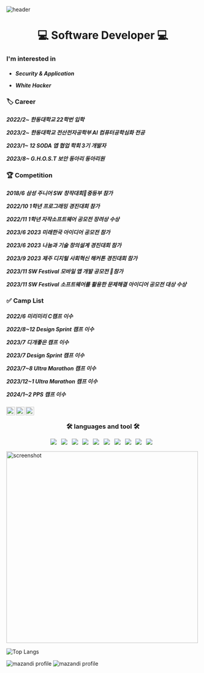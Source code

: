 ![header](https://capsule-render.vercel.app/api?type=wave&color=gradient&height=300&section=header&text=Solmi_Kim&fontSize=80)


<h1 align="center"> 💻 Software Developer 💻 </h1>

<h3 align="left">  I'm interested in  </h3>

<h5 align="left"> 


- Security & Application 

- White Hacker 

  </h5>

<h3 align="left">  🏷️ Career  </h3>


<h5 align="left"> 

 2022/2~ 한동대학교 22학번 입학
 
 2023/2~ 한동대학교 전산전자공학부 AI 컴퓨터공학심화 전공
 
 2023/1~ 12 SODA 앱 협업 학회 3기 개발자
 
 2023/8~ G.H.O.S.T 보안 동아리 동아리원 
  </h5>


<h3 align="left">   🏆 Competition  </h3>


<h5 align="left"> 


2018/6 삼성 주니어 SW 창작대회중등부 참가

2022/10 1학년 프로그래밍 경진대회 참가

2022/11 1학년 자작소프트웨어 공모전 장려상 수상 

2023/6 2023 미래한국 아이디어 공모전 참가

2023/6 2023 나눔과 기술 창의설계 경진대회 참가 

2023/9 2023 제주 디지털 사회혁신 해커톤 경진대회 참가 

2023/11 SW Festival 모바일 앱 개발 공모전 참가

2023/11 SW Festival 소프트웨어를 활용한 문제해결 아이디어 공모전 대상 수상 

 
  </h5>


<h3 align="left">  ✅  Camp List  </h3>


<h5 align="left"> 
 
2022/6 미리미리 C캠프 이수

2022/8~12 Design Sprint 캠프 이수

2023/7 디개좋은 캠프 이수

2023/7 Design Sprint 캠프 이수 

2023/7~8 Ultra Marathon 캠프 이수 

2023/12~1 Ultra Marathon 캠프 이수

2024/1~2 PPS 캠프 이수 

  </h5>





<a href="https://www.youtube.com/channel/UC17rDYn5VhMNpK2guYTyepQ" target="_blank">
  <img align="left" alt="solmi's Youtube" width="22px" src="https://raw.githubusercontent.com/rahuldkjain/github-profile-readme-generator/master/src/images/icons/Social/youtube.svg" />
</a>

<a href="https://www.linkedin.com/in/thisisolmi/" target="_blank">
  <img align="left" alt="solmi's Linkedin" width="22px" src="https://raw.githubusercontent.com/hussainweb/hussainweb/main/icons/linkedin.png" />
</a>

<a href="https://www.instagram.com/dev_solmi/" target="_blank">
  <img align="left" alt="solmi's Instagram" width="22px" src="https://raw.githubusercontent.com/hussainweb/hussainweb/main/icons/instagram.png" />
</a>


  
<br/>



<h3 align="center"><b>🛠 languages and tool 🛠</b></h3>
<p align="center">
  <img src="https://img.shields.io/badge/Swift-E34F26?style=flat-square&logo=Swift&logoColor=white"/></a> &nbsp
<img src="https://img.shields.io/badge/HTML5-E34F26?style=flat-square&logo=HTML5&logoColor=white"/></a> &nbsp
<img src="https://img.shields.io/badge/JavaScript-F7DF1E?style=flat-square&logo=JavaScript&logoColor=white"/></a> &nbsp
<img src="https://img.shields.io/badge/Node.js-339933?style=flat-square&logo=Node.js&logoColor=white"/></a> &nbsp
 <img src="https://img.shields.io/badge/Dart-0175C2?style=flat&logo=Dart&logoColor=white"/></a> &nbsp
     <img src="https://img.shields.io/badge/Flutter-02569B?style=flat&logo=Flutter&logoColor=white"/></a> &nbsp
      <img src="https://img.shields.io/badge/C++-00599C?style=flat&logo=C++&logoColor=white"/></a> &nbsp
        <img src="https://img.shields.io/badge/C-A8B9CC?style=flat&logo=C&logoColor=white"/></a> &nbsp
        <img src="https://img.shields.io/badge/CSS3-1572B6?style=flat-square&logo=CSS3&logoColor=white"/></a> &nbsp
        <img src="https://img.shields.io/badge/Python-3776AB?style=flat-square&logo=Python&logoColor=white"/></a> &nbsp
          
        


   
  
</p>

<a href="http://lovera.maxam.now.sh/">
    <img src="https://user-images.githubusercontent.com/25841814/79395484-5081ae80-7fac-11ea-9e27-ac91472e31dd.png" alt="screenshot" width="500">
  </a>



![Top Langs](https://github-readme-stats.vercel.app/api/top-langs/?username=thisissolmi&layout=compact&theme=tokyonight)






![mazandi profile](http://mazandi.herokuapp.com/api?handle=oksk6685)
![mazandi profile](http://mazandi.herokuapp.com/api/random?tier=platinum&theme=warm)
